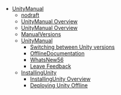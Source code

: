  - [UnityManual]()
	 - [nodraft](impdraft.md)
	 - [UnityManual Overview](UnityManual_1.md)
	 - [UnityManual Overview](UnityManual.md)
	 - [ManualVersions](ManualVersions.md)
	 - [UnityManual]()
		 - [Switching between Unity versions](SwitchingDocumentationVersions.md)
		 - [OfflineDocumentation](OfflineDocumentation.md)
		 - [WhatsNew56](WhatsNew56.md)
		 - [Leave Feedback](LeaveFeedback.md)
	 - [InstallingUnity]()
		 - [InstallingUnity Overview](InstallingUnity.md)
		 - [Deploying Unity Offline](DeployingUnityOffline.md)
